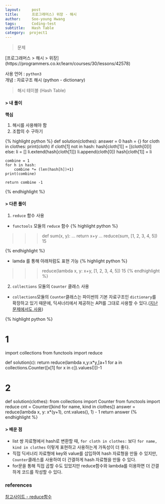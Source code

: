 ```yaml
---
layout:     post
title:      프로그래머스) 위장 - 해시
author:     Soo-young Hwang
tags: 		Coding-test
subtitle:   Hash Table 
category:  project1
---
```


<blockquote>문제</blockquote>
[프로그래머스 > 해시 > 위장](https://programmers.co.kr/learn/courses/30/lessons/42578)   

사용 언어 : `python3`      
개념 : 자료구조 해시 (python - dictionary)   

<blockquote>해시 테이블 (Hash Table)</blockquote>


#### > 내 풀이

**핵심**    
1) 해시를 사용해야 함   
2) 조합의 수 구하기


{% highlight python %}
def solution(clothes):
    answer = 0
    hash = {}
    for cloth in clothes:
        print(cloth)
        if cloth[1] not in hash:
            hash[cloth[1]] = [(cloth[0])]
        else:
            li = []
            li.extend(hash[cloth[1]])
            li.append(cloth[0])
            hash[cloth[1]] = li 
    
    combine = 1
    for h in hash:
        combine *= (len(hash[h])+1)
    print(combine)
        
    return combine -1
{% endhighlight %}
       
<p><h4> > 다른 풀이</h4></p>

1) `reduce` 함수 사용  
- `functools` 모듈의 `reduce` 함수
{% highlight python %}
>>> def sum(x, y): 
... return x+y 
... 
>>> reduce(sum, [1, 2, 3, 4, 5]) 
15

{% endhighlight %}

- lamda 를 통해 아래처럼도 표현 가능
{% highlight python %}
>>> reduce(lambda x, y: x+y, [1, 2, 3, 4, 5])
15
{% endhighlight %}

2) `collections` 모듈의 `Counter` 클래스 사용 
- `collections`모듈의 `Counter`클래스는 파이썬의 기본 자료구조인 `dictionary`를 확장하고 있기 때문에, 딕셔너리에서 제공하는 API를 그대로 사용할 수 있다.([지난 문제에서도 사용](https://swimminghwang.github.io/project1/2020/06/29/ct-001/))

{% highlight python %}

# 1

import collections
from functools import reduce

def solution(c):
    return reduce(lambda x,y:x*y,[a+1 for a in collections.Counter([x[1] for x in c]).values()])-1

# 2

def solution(clothes):
    from collections import Counter
    from functools import reduce
    cnt = Counter([kind for name, kind in clothes])
    answer = reduce(lambda x, y: x*(y+1), cnt.values(), 1) - 1
    return answer
{% endhighlight %}   
   
     

#### > 배운 점
- list 쌍 자료형에서 hash로 변환할 때, `for cloth in clothes:` 보다 `for name, kind in clothes` 이렇게 표현하고 사용하는게 가독성이 더 좋다.
- 직접 딕셔너리 자료형에 key와 value를 삽입하여 hash 자료형을 만들 수 있지만, `Counter`클래스를 사용하여 더 간결하게 hash 자료형을 만들 수 있다. 
- for문을 통해 직접 곱할 수도 있었지만 reduce함수와 lambda를 이용하면 더 간결하게 코드를 작성할 수 있다.



### references
[참고사이트 - reduce함수](https://codepractice.tistory.com/86)